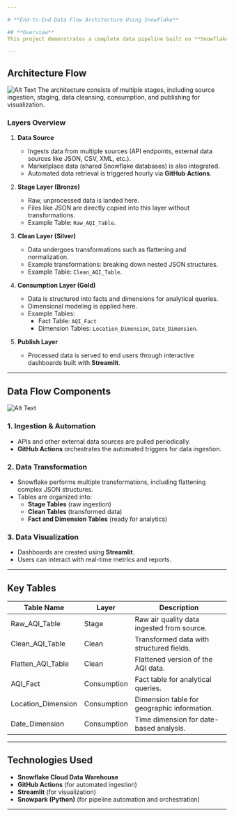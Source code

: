 ```yaml
---

# **End-to-End Data Flow Architecture Using Snowflake**

## **Overview**
This project demonstrates a complete data pipeline built on **Snowflake Cloud Data Warehouse**, following a layered architecture. The system automates data ingestion, transformation, and reporting, utilizing tools like **GitHub Actions**, **API sources**, and **Snowflake's native features**. The architecture ensures clean, reliable, and timely data for business insights through dashboards.

---
```


## **Architecture Flow**
![Alt Text](part-01/Part01-Sec03-Diagram-01.png)
The architecture consists of multiple stages, including source ingestion, staging, data cleansing, consumption, and publishing for visualization.  

### **Layers Overview**
1. **Data Source**  
   - Ingests data from multiple sources (API endpoints, external data sources like JSON, CSV, XML, etc.).  
   - Marketplace data (shared Snowflake databases) is also integrated.  
   - Automated data retrieval is triggered hourly via **GitHub Actions**.

2. **Stage Layer (Bronze)**  
   - Raw, unprocessed data is landed here.  
   - Files like JSON are directly copied into this layer without transformations.  
   - Example Table: `Raw_AQI_Table`.

3. **Clean Layer (Silver)**  
   - Data undergoes transformations such as flattening and normalization.  
   - Example transformations: breaking down nested JSON structures.  
   - Example Table: `Clean_AQI_Table`.

4. **Consumption Layer (Gold)**  
   - Data is structured into facts and dimensions for analytical queries.  
   - Dimensional modeling is applied here.  
   - Example Tables:
     - Fact Table: `AQI_Fact`
     - Dimension Tables: `Location_Dimension`, `Date_Dimension`.

5. **Publish Layer**  
   - Processed data is served to end users through interactive dashboards built with **Streamlit**.

---

## **Data Flow Components**
![Alt Text](part-01/Part01-Sec03-Diagram-02.png)
### **1. Ingestion & Automation**
- APIs and other external data sources are pulled periodically.
- **GitHub Actions** orchestrates the automated triggers for data ingestion.
  
### **2. Data Transformation**
- Snowflake performs multiple transformations, including flattening complex JSON structures.
- Tables are organized into:
  - **Stage Tables** (raw ingestion)
  - **Clean Tables** (transformed data)
  - **Fact and Dimension Tables** (ready for analytics)

### **3. Data Visualization**
- Dashboards are created using **Streamlit**.
- Users can interact with real-time metrics and reports.

---

## **Key Tables**
| Table Name           | Layer         | Description                                  |
|----------------------|---------------|----------------------------------------------|
| Raw_AQI_Table        | Stage         | Raw air quality data ingested from source.   |
| Clean_AQI_Table      | Clean         | Transformed data with structured fields.     |
| Flatten_AQI_Table    | Clean         | Flattened version of the AQI data.           |
| AQI_Fact             | Consumption   | Fact table for analytical queries.           |
| Location_Dimension   | Consumption   | Dimension table for geographic information.  |
| Date_Dimension       | Consumption   | Time dimension for date-based analysis.      |

---

## **Technologies Used**
- **Snowflake Cloud Data Warehouse**  
- **GitHub Actions** (for automated ingestion)  
- **Streamlit** (for visualization)  
- **Snowpark (Python)** (for pipeline automation and orchestration)  

---
